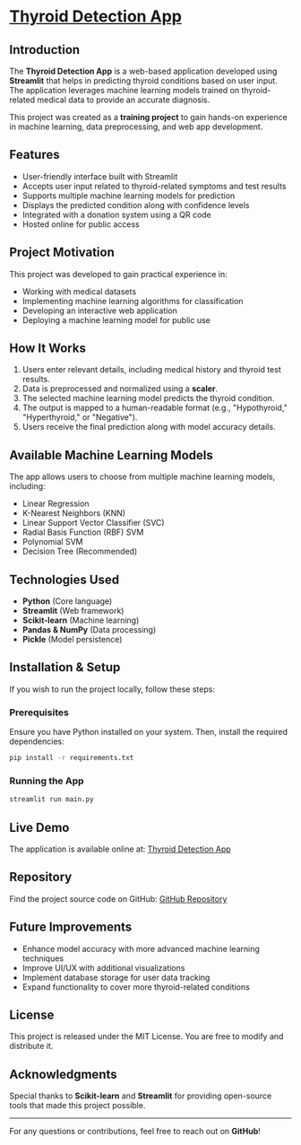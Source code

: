 # [Thyroid Detection App](https://thyroiddetedtion.streamlit.app/)

## Introduction
The **Thyroid Detection App** is a web-based application developed using **Streamlit** that helps in predicting thyroid conditions based on user input. The application leverages machine learning models trained on thyroid-related medical data to provide an accurate diagnosis.

This project was created as a **training project** to gain hands-on experience in machine learning, data preprocessing, and web app development.

## Features
- User-friendly interface built with Streamlit
- Accepts user input related to thyroid-related symptoms and test results
- Supports multiple machine learning models for prediction
- Displays the predicted condition along with confidence levels
- Integrated with a donation system using a QR code
- Hosted online for public access

## Project Motivation
This project was developed to gain practical experience in:
- Working with medical datasets
- Implementing machine learning algorithms for classification
- Developing an interactive web application
- Deploying a machine learning model for public use

## How It Works
1. Users enter relevant details, including medical history and thyroid test results.
2. Data is preprocessed and normalized using a **scaler**.
3. The selected machine learning model predicts the thyroid condition.
4. The output is mapped to a human-readable format (e.g., "Hypothyroid," "Hyperthyroid," or "Negative").
5. Users receive the final prediction along with model accuracy details.

## Available Machine Learning Models
The app allows users to choose from multiple machine learning models, including:
- Linear Regression
- K-Nearest Neighbors (KNN)
- Linear Support Vector Classifier (SVC)
- Radial Basis Function (RBF) SVM
- Polynomial SVM
- Decision Tree (Recommended)

## Technologies Used
- **Python** (Core language)
- **Streamlit** (Web framework)
- **Scikit-learn** (Machine learning)
- **Pandas & NumPy** (Data processing)
- **Pickle** (Model persistence)

## Installation & Setup
If you wish to run the project locally, follow these steps:

### Prerequisites
Ensure you have Python installed on your system. Then, install the required dependencies:
```sh
pip install -r requirements.txt
```

### Running the App
```sh
streamlit run main.py
```

## Live Demo
The application is available online at:
[Thyroid Detection App](https://thyroiddetedtion.streamlit.app/)

## Repository
Find the project source code on GitHub:
[GitHub Repository](https://github.com/intrepid-ani/thyroid_detection_model)

## Future Improvements
- Enhance model accuracy with more advanced machine learning techniques
- Improve UI/UX with additional visualizations
- Implement database storage for user data tracking
- Expand functionality to cover more thyroid-related conditions

## License
This project is released under the MIT License. You are free to modify and distribute it.

## Acknowledgments
Special thanks to **Scikit-learn** and **Streamlit** for providing open-source tools that made this project possible.

---
For any questions or contributions, feel free to reach out on **GitHub**!
